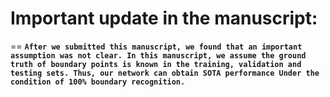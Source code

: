 # Important update in the manuscript: 
==
**`After we submitted this manuscript, we found that an important assumption was not clear. In this manuscript, we assume the ground truth of boundary points is known in the training, validation and testing sets. Thus, our network can obtain SOTA performance Under the condition of 100% boundary recognition.`**

